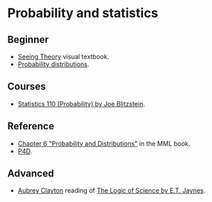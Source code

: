 # Probability and statistics

## Beginner

- [Seeing Theory](https://seeing-theory.brown.edu/basic-probability/index.html) visual textbook.
- [Probability distributions](https://jverzani.github.io/UsingJ/Inference/distributions.html).

## Courses

- [Statistics 110 (Probability) by Joe Blitzstein](https://www.youtube.com/playlist?list=PL2SOU6wwxB0uwwH80KTQ6ht66KWxbzTIo).

## Reference

- [Chapter 6 "Probability and Distributions"](https://mml-book.github.io/book/mml-book.pdf) in the MML book.
- [P4D](https://probability4datascience.com/).

## Advanced

- [Aubrey Clayton](https://www.youtube.com/watch?v=rfKS69cIwHc&list=PL9v9IXDsJkktefQzX39wC2YG07vw7DsQ_&index=1&t=102s) reading of
  [The Logic of Science by E.T. Jaynes](http://www.med.mcgill.ca/epidemiology/hanley/bios601/GaussianModel/JaynesProbabilityTheory.pdf).
